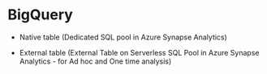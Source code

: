 # BigQuery

- Native table (Dedicated SQL pool in Azure Synapse Analytics) <br>

- External table (External Table on Serverless SQL Pool in Azure Synapse Analytics - for Ad hoc and One time analysis) <br>

